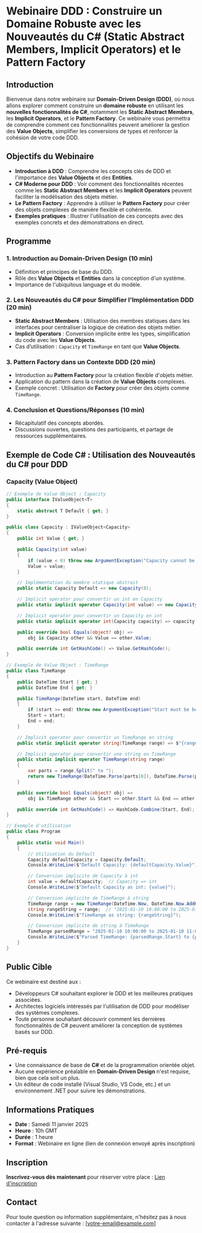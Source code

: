 # Webinaire DDD : Construire un Domaine Robuste avec les Nouveautés du C# (Static Abstract Members, Implicit Operators) et le Pattern Factory

## Introduction
Bienvenue dans notre webinaire sur **Domain-Driven Design (DDD)**, où nous allons explorer comment construire un **domaine robuste** en utilisant les **nouvelles fonctionnalités de C#**, notamment les **Static Abstract Members**, les **Implicit Operators**, et le **Pattern Factory**. Ce webinaire vous permettra de comprendre comment ces fonctionnalités peuvent améliorer la gestion des **Value Objects**, simplifier les conversions de types et renforcer la cohésion de votre code DDD.

## Objectifs du Webinaire
- **Introduction à DDD** : Comprendre les concepts clés de DDD et l'importance des **Value Objects** et des **Entities**.
- **C# Moderne pour DDD** : Voir comment des fonctionnalités récentes comme les **Static Abstract Members** et les **Implicit Operators** peuvent faciliter la modélisation des objets métier.
- **Le Pattern Factory** : Apprendre à utiliser le **Pattern Factory** pour créer des objets complexes de manière flexible et cohérente.
- **Exemples pratiques** : Illustrer l'utilisation de ces concepts avec des exemples concrets et des démonstrations en direct.

## Programme
### 1. **Introduction au Domain-Driven Design (10 min)**
   - Définition et principes de base du DDD.
   - Rôle des **Value Objects** et **Entities** dans la conception d'un système.
   - Importance de l'ubiquitous language et du modèle.

### 2. **Les Nouveautés du C# pour Simplifier l'Implémentation DDD (20 min)**
   - **Static Abstract Members** : Utilisation des membres statiques dans les interfaces pour centraliser la logique de création des objets métier.
   - **Implicit Operators** : Conversion implicite entre les types, simplification du code avec les **Value Objects**.
   - Cas d’utilisation : `Capacity` et `TimeRange` en tant que **Value Objects**.

### 3. **Pattern Factory dans un Contexte DDD (20 min)**
   - Introduction au **Pattern Factory** pour la création flexible d'objets métier.
   - Application du pattern dans la création de **Value Objects** complexes.
   - Exemple concret : Utilisation de **Factory** pour créer des objets comme `TimeRange`.

### 4. **Conclusion et Questions/Réponses (10 min)**
   - Récapitulatif des concepts abordés.
   - Discussions ouvertes, questions des participants, et partage de ressources supplémentaires.

## Exemple de Code C# : Utilisation des Nouveautés du C# pour DDD

### Capacity (Value Object)

```csharp
// Exemple de Value Object : Capacity
public interface IValueObject<T>
{
    static abstract T Default { get; }
}

public class Capacity : IValueObject<Capacity>
{
    public int Value { get; }

    public Capacity(int value)
    {
        if (value < 0) throw new ArgumentException("Capacity cannot be negative.");
        Value = value;
    }

    // Implémentation du membre statique abstrait
    public static Capacity Default => new Capacity(0);

    // Implicit operator pour convertir un int en Capacity
    public static implicit operator Capacity(int value) => new Capacity(value);

    // Implicit operator pour convertir un Capacity en int
    public static implicit operator int(Capacity capacity) => capacity.Value;

    public override bool Equals(object? obj) =>
        obj is Capacity other && Value == other.Value;

    public override int GetHashCode() => Value.GetHashCode();
}

// Exemple de Value Object : TimeRange
public class TimeRange
{
    public DateTime Start { get; }
    public DateTime End { get; }

    public TimeRange(DateTime start, DateTime end)
    {
        if (start >= end) throw new ArgumentException("Start must be before end.");
        Start = start;
        End = end;
    }

    // Implicit operator pour convertir un TimeRange en string
    public static implicit operator string(TimeRange range) => $"{range.Start} to {range.End}";

    // Implicit operator pour convertir une string en TimeRange
    public static implicit operator TimeRange(string range)
    {
        var parts = range.Split(" to ");
        return new TimeRange(DateTime.Parse(parts[0]), DateTime.Parse(parts[1]));
    }

    public override bool Equals(object? obj) =>
        obj is TimeRange other && Start == other.Start && End == other.End;

    public override int GetHashCode() => HashCode.Combine(Start, End);
}

// Exemple d'utilisation
public class Program
{
    public static void Main()
    {
        // Utilisation du Default
        Capacity defaultCapacity = Capacity.Default;
        Console.WriteLine($"Default Capacity: {defaultCapacity.Value}");

        // Conversion implicite de Capacity à int
        int value = defaultCapacity;  // Capacity => int
        Console.WriteLine($"Default Capacity as int: {value}");

        // Conversion implicite de TimeRange à string
        TimeRange range = new TimeRange(DateTime.Now, DateTime.Now.AddHours(1));
        string rangeString = range;  // "2025-01-10 10:00:00 to 2025-01-10 11:00:00"
        Console.WriteLine($"TimeRange as string: {rangeString}");

        // Conversion implicite de string à TimeRange
        TimeRange parsedRange = "2025-01-10 10:00:00 to 2025-01-10 11:00:00";
        Console.WriteLine($"Parsed TimeRange: {parsedRange.Start} to {parsedRange.End}");
    }
}
```

## Public Cible
Ce webinaire est destiné aux :
- Développeurs C# souhaitant explorer le DDD et les meilleures pratiques associées.
- Architectes logiciels intéressés par l'utilisation de DDD pour modéliser des systèmes complexes.
- Toute personne souhaitant découvrir comment les dernières fonctionnalités de C# peuvent améliorer la conception de systèmes basés sur DDD.

## Pré-requis
- Une connaissance de base de **C#** et de la programmation orientée objet.
- Aucune expérience préalable en **Domain-Driven Design** n'est requise, bien que cela soit un plus.
- Un éditeur de code installé (Visual Studio, VS Code, etc.) et un environnement .NET pour suivre les démonstrations.

## Informations Pratiques
- **Date** : Samedi 11 janvier 2025
- **Heure** : 10h GMT
- **Durée** : 1 heure
- **Format** : Webinaire en ligne (lien de connexion envoyé après inscription)

## Inscription
**Inscrivez-vous dès maintenant** pour réserver votre place : [Lien d'inscription](#)

## Contact
Pour toute question ou information supplémentaire, n'hésitez pas à nous contacter à l'adresse suivante : [votre-email@example.com]

